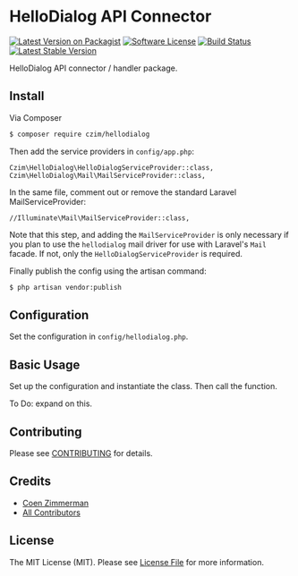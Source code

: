 # HelloDialog API Connector 

[![Latest Version on Packagist][ico-version]][link-packagist]
[![Software License][ico-license]](LICENSE.md)
[![Build Status](https://travis-ci.org/czim/hellodialog.svg?branch=master)](https://travis-ci.org/czim/hellodialog)
[![Latest Stable Version](http://img.shields.io/packagist/v/czim/hellodialog.svg)](https://packagist.org/packages/czim/hellodialog)

HelloDialog API connector / handler package.

## Install

Via Composer

``` bash
$ composer require czim/hellodialog
```

Then add the service providers in `config/app.php`:

    Czim\HelloDialog\HelloDialogServiceProvider::class,
    Czim\HelloDialog\Mail\MailServiceProvider::class,

In the same file, comment out or remove the standard Laravel MailServiceProvider:

    //Illuminate\Mail\MailServiceProvider::class,
    
Note that this step, and adding the `MailServiceProvider` is only necessary if you plan to use the `hellodialog` mail driver for use with Laravel's `Mail` facade. 
If not, only the `HelloDialogServiceProvider` is required.

Finally publish the config using the artisan command:

```bash
$ php artisan vendor:publish
```

## Configuration

Set the configuration in `config/hellodialog.php`.

## Basic Usage

Set up the configuration and instantiate the class. Then call the function.

To Do: expand on this. 


## Contributing

Please see [CONTRIBUTING](CONTRIBUTING.md) for details.


## Credits

- [Coen Zimmerman][link-author]
- [All Contributors][link-contributors]

## License

The MIT License (MIT). Please see [License File](LICENSE.md) for more information.

[ico-version]: https://img.shields.io/packagist/v/czim/hellodialog.svg?style=flat-square
[ico-license]: https://img.shields.io/badge/license-MIT-brightgreen.svg?style=flat-square
[ico-downloads]: https://img.shields.io/packagist/dt/czim/hellodialog.svg?style=flat-square

[link-packagist]: https://packagist.org/packages/czim/hellodialog
[link-downloads]: https://packagist.org/packages/czim/hellodialog
[link-author]: https://github.com/czim
[link-contributors]: ../../contributors
